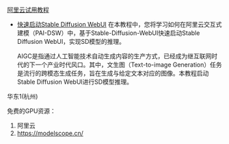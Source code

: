 
#

[阿里云试用教程](https://help.aliyun.com/document_detail/2261126.html?spm=5176.28008736.J_6443120770.d960469_1.5df73e4dQPwlhL&pipCode=learn&goodsId=960469&scm=20140722.M_960469._.V_1)

- [快速启动Stable Diffusion WebUI](https://help.aliyun.com/document_detail/2261127.htm?spm=a2c4g.2261126.0.0.74f71d2diplZBN)
  在本教程中，您将学习如何在阿里云交互式建模（PAI-DSW）中，基于Stable-Diffusion-WebUI快速启动Stable Diffusion WebUI，实现SD模型的推理。

  AIGC是指通过人工智能技术自动生成内容的生产方式，已经成为继互联网时代的下一个产业时代风口。其中，文生图（Text-to-image Generation）任务是流行的跨模态生成任务，旨在生成与给定文本对应的图像。本教程启动Stable Diffusion WebUI进行SD模型推理。

华东1(杭州)

免费的GPU资源：

1. 阿里云
2. https://modelscope.cn/
